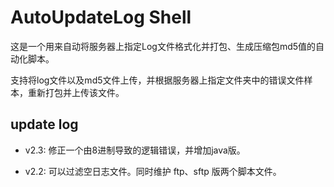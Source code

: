 # AutoUpdateLog Shell

这是一个用来自动将服务器上指定Log文件格式化并打包、生成压缩包md5值的自动化脚本。
  
支持将log文件以及md5文件上传，并根据服务器上指定文件夹中的错误文件样本，重新打包并上传该文件。
  
## update log

* v2.3: 修正一个由8进制导致的逻辑错误，并增加java版。

* v2.2: 可以过滤空日志文件。同时维护 ftp、sftp 版两个脚本文件。